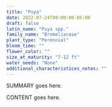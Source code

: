 ```yaml
---
title: "Puya"
date: 2022-07-24T00:00:00-05:00
draft: false
latin_name: "Puya spp."
family_name: "Bromeliaceae"
plant_type: "Perennial"
bloom_time: ""
flower_color: ""
size_at_maturity: "7-12 ft"
water_needs: "None"
additional_characteristices_notes: ""
---
```


SUMMARY goes here.

<!--more-->

CONTENT goes here.